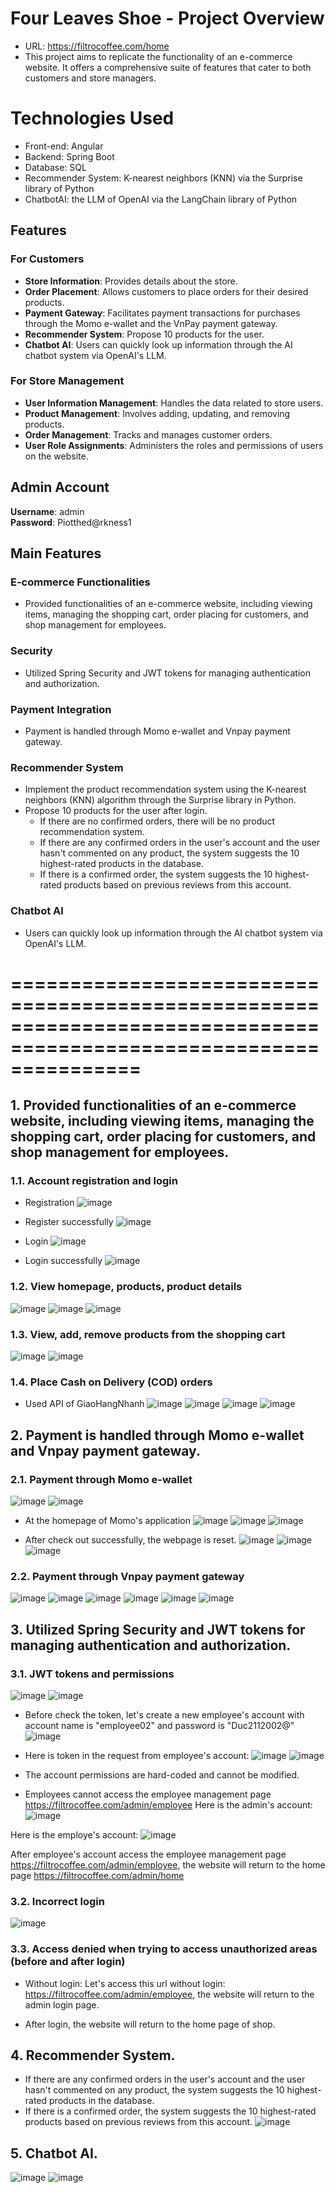 # Four Leaves Shoe - Project Overview
- URL: https://filtrocoffee.com/home
- This project aims to replicate the functionality of an e-commerce website. It offers a comprehensive suite of features that cater to both customers and store managers.
  
# Technologies Used
- Front-end: Angular
- Backend: Spring Boot
- Database: SQL
- Recommender System: K-nearest neighbors (KNN) via the Surprise library of Python
- ChatbotAI: the LLM of OpenAI via the LangChain library of Python

## Features

### For Customers
- **Store Information**: Provides details about the store.
- **Order Placement**: Allows customers to place orders for their desired products.
- **Payment Gateway**: Facilitates payment transactions for purchases through the Momo e-wallet and the VnPay payment gateway.
- **Recommender System**: Propose 10 products for the user.
- **Chatbot AI**: Users can quickly look up information through the AI chatbot system via OpenAI's LLM.

### For Store Management
- **User Information Management**: Handles the data related to store users.
- **Product Management**: Involves adding, updating, and removing products.
- **Order Management**: Tracks and manages customer orders.
- **User Role Assignments**: Administers the roles and permissions of users on the website.

## Admin Account

**Username**: admin  
**Password**: Piotthed@rkness1

## Main Features

### E-commerce Functionalities
- Provided functionalities of an e-commerce website, including viewing items, managing the shopping cart, order placing for customers, and shop management for employees.

### Security
- Utilized Spring Security and JWT tokens for managing authentication and authorization.

### Payment Integration
- Payment is handled through Momo e-wallet and Vnpay payment gateway.

### Recommender System
- Implement the product recommendation system using the K-nearest neighbors (KNN) algorithm through the Surprise library in Python.
- Propose 10 products for the user after login.
  - If there are no confirmed orders, there will be no product recommendation system.
  - If there are any confirmed orders in the user's account and the user hasn't commented on any product, the system suggests the 10 highest-rated products in the database.
  - If there is a confirmed order, the system suggests the 10 highest-rated products based on previous reviews from this account.

### Chatbot AI
- Users can quickly look up information through the AI chatbot system via OpenAI's LLM.

# ===================================================================================================================

## 1. Provided functionalities of an e-commerce website, including viewing items, managing the shopping cart, order placing for customers, and shop management for employees.

### 1.1. Account registration and login
- Registration
  ![image](https://github.com/user-attachments/assets/fa9d7621-326d-45f2-8b0c-9dad70fc312a)

- Register successfully
  ![image](https://github.com/user-attachments/assets/969e9722-4980-4919-80d0-c11d36b5d07f)

- Login
  ![image](https://github.com/user-attachments/assets/e2899586-298e-4910-b553-1721a0d9367c)

- Login successfully
  ![image](https://github.com/user-attachments/assets/b0de0b7a-d89c-457a-9ed8-8ab3df108c7a)


### 1.2. View homepage, products, product details
![image](https://github.com/user-attachments/assets/a786fca1-2adc-4d9d-9eec-eab918e7c903)
![image](https://github.com/user-attachments/assets/4bace0ae-7e80-467a-8cfd-ab794a77993f)
![image](https://github.com/user-attachments/assets/8c3961a3-f129-4e38-85b6-9685cd064e4f)

### 1.3. View, add, remove products from the shopping cart
![image](https://github.com/user-attachments/assets/1a2c180d-6c5d-4bd2-8eea-1825f2cf1418)
![image](https://github.com/user-attachments/assets/4c744de0-d5f5-489e-adf1-fa4501552d82)

### 1.4. Place Cash on Delivery (COD) orders
- Used API of GiaoHangNhanh
![image](https://github.com/user-attachments/assets/1c799409-dcd3-45bc-8d5f-84938c98da62)
![image](https://github.com/user-attachments/assets/1abe320b-deec-428c-9fee-ccb9e14f6c97)
![image](https://github.com/user-attachments/assets/de21dcfa-23ef-47b2-97ee-732cbd760a3f)
![image](https://github.com/user-attachments/assets/e06f97d5-0b60-440b-b340-adaa1f7776e4)

## 2. Payment is handled through Momo e-wallet and Vnpay payment gateway.

### 2.1. Payment through Momo e-wallet
![image](https://github.com/user-attachments/assets/58f66d63-b5f4-4318-a62a-4cd4aacb6de1)
![image](https://github.com/user-attachments/assets/51b3e2c6-7ce3-475c-b77e-94f81cc1e10f)

- At the homepage of Momo's application
![image](https://github.com/user-attachments/assets/49b73390-8173-45ea-891f-36e725b69b3a)
![image](https://github.com/user-attachments/assets/1e2d6957-4edc-485a-b811-659ea7edd5df)
![image](https://github.com/user-attachments/assets/2d5b2a7e-9263-4a59-b56e-42c8f63eb8ab)

- After check out successfully, the webpage is reset.
![image](https://github.com/user-attachments/assets/6a23578b-25bc-4ba2-9cef-8bc52989bc1e)
![image](https://github.com/user-attachments/assets/60a41e97-398e-4f24-90ad-97c098df6b4f)
![image](https://github.com/user-attachments/assets/adcdecd5-f71a-4bc4-9c33-a20eb39195de)

### 2.2. Payment through Vnpay payment gateway
![image](https://github.com/user-attachments/assets/a781f52f-234b-4285-8a1b-8354a8d9b75a)
![image](https://github.com/user-attachments/assets/5970c775-24a4-42a1-baab-d12d8789dda9)
![image](https://github.com/user-attachments/assets/170cb12f-8ac2-4302-bd61-ca42b7f1e066)
![image](https://github.com/user-attachments/assets/0d41b3ff-2ed5-469d-956b-6c7f54460147)
![image](https://github.com/user-attachments/assets/d8d8ad54-c8c7-431c-bae9-3bf385b229ea)
![image](https://github.com/user-attachments/assets/3f369dea-d5a3-4732-9d3e-2ec110433f91)

## 3. Utilized Spring Security and JWT tokens for managing authentication and authorization.

### 3.1. JWT tokens and permissions
![image](https://github.com/user-attachments/assets/42863f1d-9e63-4afa-b5e2-aec55ec47031)
![image](https://github.com/user-attachments/assets/0950d47a-392d-4832-a660-ce58ddad509c)

- Before check the token, let's create a new employee's account with account name is "employee02" and password is "Duc2112002@"
![image](https://github.com/user-attachments/assets/f1ec5f28-0a5f-41cb-97ad-abb2cbe73fbf)

- Here is token in the request from employee's account:
![image](https://github.com/user-attachments/assets/dbf13372-d973-418e-9fb9-0636d7bcd605)
![image](https://github.com/user-attachments/assets/3c1be868-a95d-4370-88b4-d4d812f78272)

- The account permissions are hard-coded and cannot be modified.
- Employees cannot access the employee management page https://filtrocoffee.com/admin/employee
Here is the admin's account:
![image](https://github.com/user-attachments/assets/1d2bfdaa-2ecf-4d6f-b70e-bfac013c0c23)

Here is the employe's account:
![image](https://github.com/user-attachments/assets/a9a55daf-2c7f-4479-976f-a4c73ef2db6e)

After employee's account access the employee management page https://filtrocoffee.com/admin/employee, the website will return to the home page https://filtrocoffee.com/admin/home


### 3.2. Incorrect login
![image](https://github.com/user-attachments/assets/8b2f756f-efb1-4527-9e2e-3da2c948121b)

### 3.3. Access denied when trying to access unauthorized areas (before and after login)
- Without login: Let's access this url without login: https://filtrocoffee.com/admin/employee, the website will return to the admin login page.

- After login, the website will return to the home page of shop.

## 4. Recommender System.
- If there are any confirmed orders in the user's account and the user hasn't commented on any product, the system suggests the 10 highest-rated products in the database.
- If there is a confirmed order, the system suggests the 10 highest-rated products based on previous reviews from this account.
![image](https://github.com/user-attachments/assets/1c3debf1-9b60-49b8-a4e9-0e5fa93a8124)

## 5. Chatbot AI.
![image](https://github.com/user-attachments/assets/59a225cc-0925-4792-99ee-f571b11bbdff)
![image](https://github.com/user-attachments/assets/521ff79e-0d24-4543-ac1a-df171884f792)

